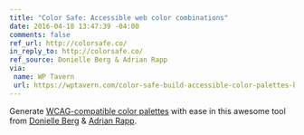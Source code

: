 ```yaml
---
title: "Color Safe: Accessible web color combinations"
date: 2016-04-18 13:47:39 -04:00
comments: false
ref_url: http://colorsafe.co/
in_reply_to: http://colorsafe.co/
ref_source: Donielle Berg & Adrian Rapp
via:
 name: WP Tavern
 url: https://wptavern.com/color-safe-build-accessible-color-palettes-based-on-wcag-guidelines
---
```


Generate [WCAG-compatible color palettes](https://webaim.org/blog/wcag-2-0-and-link-colors/) with ease in this awesome tool from [Donielle Berg](https://donielleberg.com) & [Adrian Rapp](https://adrianrapp.com).